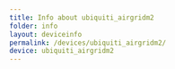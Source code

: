 ```yaml
---
title: Info about ubiquiti_airgridm2
folder: info
layout: deviceinfo
permalink: /devices/ubiquiti_airgridm2/
device: ubiquiti_airgridm2
---
```

